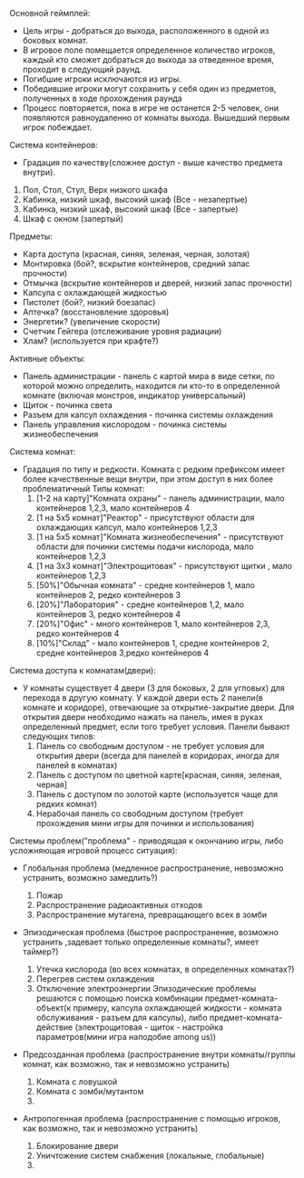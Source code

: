 Основной геймплей:
- Цель игры - добраться до выхода, расположенного в одной из боковых комнат.
- В игровое поле помещается определенное количество игроков, каждый кто сможет добраться до выхода за отведенное время, проходит в следующий раунд.
- Погибшие игроки исключаются из игры.
- Победившие игроки могут сохранить у себя один из предметов, полученных в ходе прохождения раунда
- Процесс повторяется, пока в игре не останется 2-5 человек, они появляются равноудаленно от комнаты выхода. Вышедший первым игрок побеждает.


Система контейнеров:
- Градация по качеству(сложнее доступ - выше качество предмета внутри).
1. Пол, Стол, Стул, Верх низкого шкафа
2. Кабинка, низкий шкаф, высокий шкаф (Все - незапертые)
3. Кабинка, низкий шкаф, высокий шкаф (Все - запертые)
4. Шкаф с окном (запертый)


Предметы:
- Карта доступа (красная, синяя, зеленая, черная, золотая)
- Монтировка (бой?, вскрытие контейнеров, средний запас прочности)
- Отмычка (вскрытие контейнеров и дверей, низкий запас прочности)
- Капсула с охлаждающей жидкостью
- Пистолет (бой?, низкий боезапас)
- Аптечка? (восстановление здоровья)
- Энергетик? (увеличение скорости)
- Счетчик Гейгера (отслеживание уровня радиации)
- Хлам? (используется при крафте?)


Активные объекты:
- Панель администрации - панель с картой мира в виде сетки, по которой можно определить, находится ли кто-то в определенной комнате (включая монстров, индикатор универсальный)
- Щиток - починка света
- Разъем для капсул охлаждения - починка системы охлаждения
- Панель управления кислородом - починка системы жизнеобеспечения


Система комнат:
- Градация по типу и редкости. Комната с редким префиксом имеет более качественные вещи внутри, при этом доступ в них более проблематичный
Типы комнат:
	1. [1-2 на карту]"Комната охраны" - панель администрации, мало контейнеров 1,2,3, мало контейнеров 4
	2. [1 на 5х5 комнат]"Реактор" - присутствуют области для охлаждающих капсул, мало контейнеров 1,2,3
	3. [1 на 5х5 комнат]"Комната жизнеобеспечения" - присутствуют области для починки системы подачи кислорода, мало контейнеров 1,2,3
	4. [1 на 3х3 комнат]"Электрощитовая" - присутствуют щитки , мало контейнеров 1,2,3
	5. [50%]"Обычная комната" - средне контейнеров 1, мало контейнеров 2, редко контейнеров 3
	6. [20%]"Лаборатория" - средне контейнеров 1,2, мало контейнеров 3, редко контейнеров 4
	7. [20%]"Офис" - много контейнеров 1, мало контейнеров 2,3, редко контейнеров 4
	8. [10%]"Склад" - мало контейнеров 1, средне контейнеров 2, средне контейнеров 3,редко контейнеров 4


Система доступа к комнатам(двери):
- У комнаты существует 4 двери (3 для боковых, 2 для угловых) для перехода в другую комнату. У каждой двери есть 2 панели(в комнате и коридоре), отвечающие за открытие-закрытие двери. Для открытия двери необходимо нажать на  панель, имея в руках определенный предмет, если того требует условия. Панели бывают следующих типов:
	1. Панель со свободным доступом - не требует условия для открытия двери (всегда для панелей в коридорах, иногда для панелей в комнатах)
	2. Панель с доступом по цветной карте[красная, синяя, зеленая, черная]
	3. Панель с доступом по золотой карте (используется чаще для редких комнат)
	4. Нерабочая панель со свободным доступом (требует прохождения мини игры для починки и использования)


Системы проблем("проблема" - приводящая к окончанию игры, либо усложняющая игровой процесс ситуация):
 - Глобальная проблема (медленное распространение, невозможно устранить, возможно замедлить?)
	1. Пожар
	2. Распространение радиоактивных отходов
	3. Распространение мутагена, превращающего всех в зомби
 - Эпизодическая проблема (быстрое распространение, возможно устранить ,задевает только определенные комнаты?, имеет таймер?)
	1. Утечка кислорода (во всех комнатах, в определенных комнатах?)
	2. Перегрев систем охлаждения
 	3. Отключение электроэнергии
Эпизодические проблемы решаются с помощью поиска комбинации предмет-комната-объект(к примеру, капсула охлаждающей жидкости - комната обслуживания - разъем для капсулы), либо предмет-комната-действие (электрощитовая - щиток - настройка параметров(мини игра наподобие among us))

- Предсозданная проблема (распространение внутри комнаты/группы комнат, как возможно, так и невозможно устранить)
	1. Комната с ловушкой
	2. Комната с зомби/мутантом
	3.
- Антропогенная проблема (распространение с помощью игроков, как возможно, так и невозможно устранить)
	1. Блокирование двери
	2. Уничтожение систем снабжения (локальные, глобальные)
	3.
